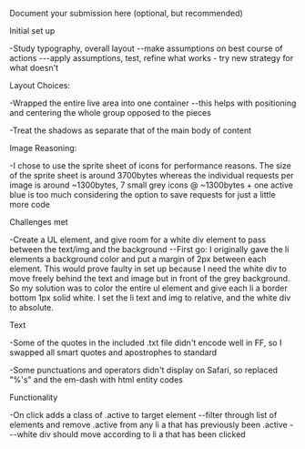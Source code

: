 Document your submission here (optional, but recommended)


Initial set up

-Study typography, overall layout
--make assumptions on best course of actions
---apply assumptions, test, refine what works - try new strategy for what doesn't

Layout Choices:

-Wrapped the entire live area into one container
--this helps with positioning and centering the whole group opposed to the pieces

-Treat the shadows as separate that of the main body of content

Image Reasoning:

-I chose to use the sprite sheet of icons for performance reasons. The size of the sprite sheet is around 3700bytes whereas the individual requests per image is around ~1300bytes, 7 small grey icons @ ~1300bytes + one active blue is too much considering the option to save requests for just a little more code

Challenges met

-Create a UL element, and give room for a white div element to pass between the text/img and the background
--First go: I originally gave the li elements a background color and put a margin of 2px between each element. This would prove faulty in set up because I need the white div to move freely behind the text and image but in front of the grey background. So my solution was to color the entire ul element and give each li a border bottom 1px solid white. I set the li text and img to relative, and the white div to absolute. 

Text 

-Some of the quotes in the included .txt file didn't encode well in FF, so I swapped all smart quotes and apostrophes to standard

-Some punctuations and operators didn't display on Safari, so replaced "%'s" and the em-dash with html entity codes

Functionality

-On click adds a class of .active to target element
--filter through list of elements and remove .active from any li a that has previously been .active
---white div should move according to li a that has been clicked